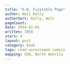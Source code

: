 ```yaml
---
title: "G.O. Fizzickle Pogo"
author: Walt Kelly
authorSort: Kelly, Walt
pageCount:
date: 2014-01-01
written: 1958
stars: 4
layout: post
category: book
tags: read unreviewed comics
mapping: USA, North America
---
```


